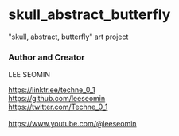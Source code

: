 # skull_abstract_butterfly
"skull, abstract, butterfly" art project 



### Author and Creator
 
 LEE SEOMIN
 
 https://linktr.ee/techne_0_1
   <br/> 
 https://github.com/leeseomin 
  <br/> 
 https://twitter.com/Techne_0_1
 <br/><br/>
 https://www.youtube.com/@leeseomin
  <br/><br/>
